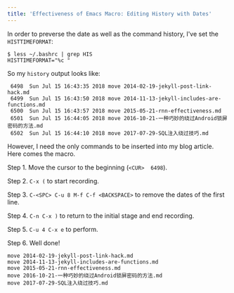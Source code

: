 ```yaml
---
title: 'Effectiveness of Emacs Macro: Editing History with Dates'
---
```


In order to preverse the date as well as the command history, I've set
the `HISTTIMEFORMAT`:

```
$ less ~/.bashrc | grep HIS
HISTTIMEFORMAT="%c "
```

So my `history` output looks like:

```
 6498  Sun Jul 15 16:43:35 2018 move 2014-02-19-jekyll-post-link-hack.md 
 6499  Sun Jul 15 16:43:50 2018 move 2014-11-13-jekyll-includes-are-functions.md 
 6500  Sun Jul 15 16:43:57 2018 move 2015-05-21-rnn-effectiveness.md 
 6501  Sun Jul 15 16:44:05 2018 move 2016-10-21-一种巧妙的绕过Android锁屏密码的方法.md 
 6502  Sun Jul 15 16:44:10 2018 move 2017-07-29-SQL注入绕过技巧.md 
```

However, I need the only commands to be inserted into my blog
article. Here comes the macro.

Step 1. Move the cursor to the beginning (`<CUR>  6498`).

Step 2. `C-x (` to start recording.

Step 3. `C-<SPC> C-u 8 M-f C-f <BACKSPACE>` to remove the dates of the
first line.

Step 4. `C-n C-x )` to return to the initial stage and end recording.

Step 5. `C-u 4 C-x e` to perform.

Step 6. Well done!

```
move 2014-02-19-jekyll-post-link-hack.md 
move 2014-11-13-jekyll-includes-are-functions.md 
move 2015-05-21-rnn-effectiveness.md 
move 2016-10-21-一种巧妙的绕过Android锁屏密码的方法.md 
move 2017-07-29-SQL注入绕过技巧.md 
```
